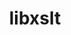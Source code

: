 ---
title: "libxslt"
layout: cache
categories: [package, v0.20.1]
meta: {"versions": ["1.1.33"], "compilers": ["gcc@=11.1.0", "gcc@=7.3.1"], "oss": ["amzn2", "ubuntu20.04"], "platforms": ["linux"], "targets": ["aarch64", "neoverse_n1", "ppc64le", "x86_64_v3"], "stacks": ["aws-ahug", "aws-ahug-aarch64", "data-vis-sdk", "e4s", "e4s-power", "root"], "num_specs": 6, "num_specs_by_stack": {"root": 6, "aws-ahug-aarch64": 2, "aws-ahug": 1, "e4s-power": 1, "data-vis-sdk": 1, "e4s": 1}}
spec_details: [{"hash": "ml6oet2ja54qpirq6vap7kok5ilgudfj", "compiler": "gcc@=7.3.1", "versions": ["1.1.33"], "os": "amzn2", "platform": "linux", "target": "aarch64", "variants": ["build_system=autotools", "+crypto", "~python"], "stacks": ["root", "aws-ahug-aarch64"], "size": "-", "tarball": "https://binaries.spack.io/v0.20.1/build_cache/linux-amzn2-aarch64/gcc-7.3.1/libxslt-1.1.33/linux-amzn2-aarch64-gcc-7.3.1-libxslt-1.1.33-ml6oet2ja54qpirq6vap7kok5ilgudfj.spack"}, {"hash": "cvg67jdqecnuvzrmt444wyok4jsr25vc", "compiler": "gcc@=7.3.1", "versions": ["1.1.33"], "os": "amzn2", "platform": "linux", "target": "neoverse_n1", "variants": ["build_system=autotools", "+crypto", "~python"], "stacks": ["root", "aws-ahug-aarch64"], "size": "-", "tarball": "https://binaries.spack.io/v0.20.1/build_cache/linux-amzn2-neoverse_n1/gcc-7.3.1/libxslt-1.1.33/linux-amzn2-neoverse_n1-gcc-7.3.1-libxslt-1.1.33-cvg67jdqecnuvzrmt444wyok4jsr25vc.spack"}, {"hash": "4udaypbaztw7bnu5yreu3zowzmbu5laa", "compiler": "gcc@=7.3.1", "versions": ["1.1.33"], "os": "amzn2", "platform": "linux", "target": "x86_64_v3", "variants": ["build_system=autotools", "+crypto", "~python"], "stacks": ["aws-ahug", "root"], "size": "-", "tarball": "https://binaries.spack.io/v0.20.1/build_cache/linux-amzn2-x86_64_v3/gcc-7.3.1/libxslt-1.1.33/linux-amzn2-x86_64_v3-gcc-7.3.1-libxslt-1.1.33-4udaypbaztw7bnu5yreu3zowzmbu5laa.spack"}, {"hash": "gzjuje7edr6nqox2evanto6zwc232v4h", "compiler": "gcc@=11.1.0", "versions": ["1.1.33"], "os": "ubuntu20.04", "platform": "linux", "target": "ppc64le", "variants": ["build_system=autotools", "+crypto", "~python"], "stacks": ["root", "e4s-power"], "size": "-", "tarball": "https://binaries.spack.io/v0.20.1/build_cache/linux-ubuntu20.04-ppc64le/gcc-11.1.0/libxslt-1.1.33/linux-ubuntu20.04-ppc64le-gcc-11.1.0-libxslt-1.1.33-gzjuje7edr6nqox2evanto6zwc232v4h.spack"}, {"hash": "li45i5ggoastan3sjq2ez7fjwi4kcy6a", "compiler": "gcc@=11.1.0", "versions": ["1.1.33"], "os": "ubuntu20.04", "platform": "linux", "target": "x86_64_v3", "variants": ["build_system=autotools", "+crypto", "~python"], "stacks": ["root", "data-vis-sdk"], "size": "-", "tarball": "https://binaries.spack.io/v0.20.1/build_cache/linux-ubuntu20.04-x86_64_v3/gcc-11.1.0/libxslt-1.1.33/linux-ubuntu20.04-x86_64_v3-gcc-11.1.0-libxslt-1.1.33-li45i5ggoastan3sjq2ez7fjwi4kcy6a.spack"}, {"hash": "sjcmrjrjhbkvuqmne6trqact4mmsnjga", "compiler": "gcc@=11.1.0", "versions": ["1.1.33"], "os": "ubuntu20.04", "platform": "linux", "target": "x86_64_v3", "variants": ["build_system=autotools", "+crypto", "~python"], "stacks": ["e4s", "root"], "size": "-", "tarball": "https://binaries.spack.io/v0.20.1/build_cache/linux-ubuntu20.04-x86_64_v3/gcc-11.1.0/libxslt-1.1.33/linux-ubuntu20.04-x86_64_v3-gcc-11.1.0-libxslt-1.1.33-sjcmrjrjhbkvuqmne6trqact4mmsnjga.spack"}]
---